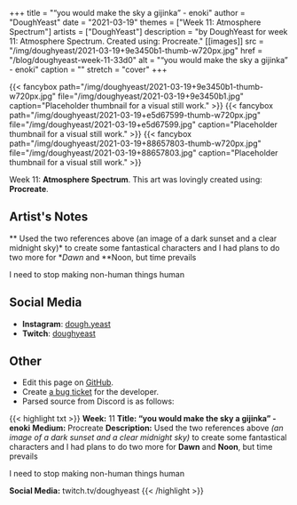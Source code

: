+++
title =       "“you would make the sky a gijinka” - enoki"
author =      "DoughYeast"
date =        "2021-03-19"
themes =      ["Week 11: Atmosphere Spectrum"]
artists =     ["DoughYeast"]
description = "by DoughYeast for week 11: Atmosphere Spectrum. Created using: Procreate."
[[images]]
      src = "/img/doughyeast/2021-03-19+9e3450b1-thumb-w720px.jpg"
      href = "/blog/doughyeast-week-11-33d0"
      alt = "“you would make the sky a gijinka” - enoki"
      caption = ""
      stretch = "cover"
+++

{{< fancybox path="/img/doughyeast/2021-03-19+9e3450b1-thumb-w720px.jpg" file="/img/doughyeast/2021-03-19+9e3450b1.jpg" caption="Placeholder thumbnail for a visual still work." >}}
{{< fancybox path="/img/doughyeast/2021-03-19+e5d67599-thumb-w720px.jpg" file="/img/doughyeast/2021-03-19+e5d67599.jpg" caption="Placeholder thumbnail for a visual still work." >}}
{{< fancybox path="/img/doughyeast/2021-03-19+88657803-thumb-w720px.jpg" file="/img/doughyeast/2021-03-19+88657803.jpg" caption="Placeholder thumbnail for a visual still work." >}}


Week 11: **Atmosphere Spectrum**. This art was lovingly created using: **Procreate**.

## Artist's Notes

** Used the two references above (an image of a dark sunset and a clear midnight sky)* to create some fantastical characters and I had plans to do two more for **Dawn* and **Noon, but time prevails  

I need to stop making non-human things human

## Social Media

- **Instagram**: <a href='https://instagram.com/dough.yeast' target='_blank'>dough.yeast</a>
- **Twitch**: <a href='https://twitch.tv/doughyeast' target='_blank'>doughyeast</a>

## Other

- Edit this page on [GitHub](https://github.com/teaminkling/web-refresh/edit/main/content/blog/doughyeast-week-11-33d0.md).
- Create [a bug ticket](https://github.com/teaminkling/web-refresh/issues/new?assignees=&labels=bug&template=problem-report.md&title=) for the developer.
- Parsed source from Discord is as follows:

{{< highlight txt >}}
**Week:** 11
**Title: “you would make the sky a gijinka” - enoki**
**Medium:** Procreate
**Description:** Used the two references above *(an image of a dark sunset and a clear midnight sky)* to create some fantastical characters and I had plans to do two more for **Dawn** and **Noon**, but time prevails  

I need to stop making non-human things human  

**Social Media:** twitch.tv/doughyeast
{{< /highlight >}}